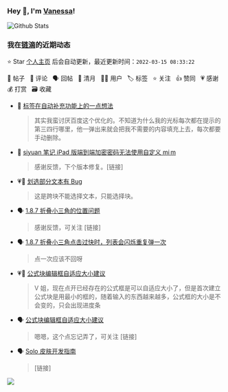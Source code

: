 ### Hey 👋, I'm [Vanessa](http://vanessa.b3log.org/)!

![Github Stats](https://github-readme-stats.vercel.app/api?username=Vanessa219&show_icons=true)

<!--events start -->

### 我在[链滴](https://ld246.com)的近期动态

⭐️ Star [个人主页](https://github.com/Vanessa219/Vanessa219) 后会自动更新，最近更新时间：`2022-03-15 08:33:22`

📝 帖子 &nbsp; 💬 评论 &nbsp; 🗣 回帖 &nbsp; 🌙 清月 &nbsp; 👨‍💻 用户 &nbsp; 🏷️ 标签 &nbsp; ⭐️ 关注 &nbsp; 👍 赞同 &nbsp; 💗 感谢 &nbsp; 💰 打赏 &nbsp; 🗃 收藏

* 💬 [标签在自动补充功能上的一点想法](https://ld246.com/article/1647225950558/comment/1647263186778#comments)

  > 其实我蛮讨厌百度这个优化的。不知道为什么我的光标每次都在提示的第三四行哪里，他一弹出来就会把我不需要的内容填充上去，每次都要手动删除。
* 💬 [siyuan 笔记 iPad 版端到端加密密码无法使用自定义 mi m](https://ld246.com/article/1647159190085/comment/1647226070495#comments)

  > 感谢反馈，下个版本修复。[链接]
* 💗💬 [划选部分文本有 Bug](https://ld246.com/article/1647175058222/comment/1647219497546#comments)

  > 这是跨块不能选择文本，只能选择块。
* 🗣 [1.8.7 折叠小三角的位置问题](https://ld246.com/article/1646494740847/comment/1647161853225#comments)

  > 感谢反馈，可关注 [链接]
* 🗣 [1.8.7 折叠小三角点击过快时，列表会闪烁重复弹一次](https://ld246.com/article/1646494616831/comment/1646992886327#comments)

  > 点一次应该不回呀
* 💗💬 [公式块编辑框自适应大小建议](https://ld246.com/article/1646789631336/comment/1646885959978#comments)

  > V 姐，现在点开已经存在的公式框是可以自适应大小了，但是首次建立公式块是用最小的框的，随着输入的东西越来越多，公式框的大小是不会变的，只会出现进度条
* 🗣 [公式块编辑框自适应大小建议](https://ld246.com/article/1646789631336/comment/1646885959978#comments)

  > 嗯嗯，这个点忘记弄了，可关注 [链接]
* 🗣 [Solo 皮肤开发指南](https://ld246.com/article/1493814851007/comment/1646884130709#comments)

  > [链接]


<!--events end -->

<a title="Hits" target="_blank" href="https://github.com/Vanessa219/Vanessa219"><img src="https://hits.b3log.org/Vanessa219/Vanessa219.svg"></a>
